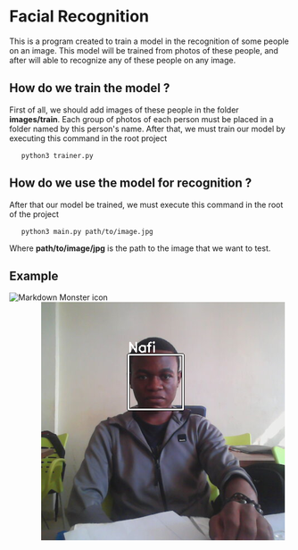 # Facial Recognition
This is a program created to train a model in the recognition of some people on an image. This model will be trained from  photos of these people, and after will able to recognize any of these people on any image.

## How do we train the model ?
First of all, we should add images of these people in the folder **images/train**. Each group of photos of each person must be placed in a folder named by this person's name.
After that, we must train our model by executing this command in the root project
```console
   python3 trainer.py
```

## How do we use the model for recognition ?
After that our model be trained, we must execute this command in the root of the project
```console
   python3 main.py path/to/image.jpg
```
Where **path/to/image/jpg** is the path to the image that we want to test.

## Example

<img src="image.png"
     alt="Markdown Monster icon"
     style="float: left; margin-right: 10px;" />
<img src="output.png"
     style="float: right; margin-right: 10px;" />
